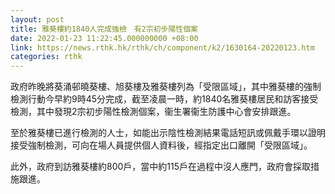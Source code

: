 ```yaml
---
layout: post
title: 雅葵樓約1840人完成強檢　有2宗初步陽性個案
date: 2022-01-23 11:22:45.000000000 +08:00
link: https://news.rthk.hk/rthk/ch/component/k2/1630164-20220123.htm
categories: rthk
---
```


​政府昨晚將葵涌邨曉葵樓、旭葵樓及雅葵樓列為「受限區域」，其中雅葵樓的強制檢測行動今早約9時45分完成，截至凌晨一時，約1840名雅葵樓居民和訪客接受檢測，其中發現2宗初步陽性檢測個案，衞生署衞生防護中心會安排跟進。

至於雅葵樓已進行檢測的人士，如能出示陰性檢測結果電話短訊或佩戴手環以證明接受強制檢測，可向在場人員提供個人資料後，經指定出口離開「受限區域」。

此外，政府到訪雅葵樓約800戶，當中約115戶在過程中沒人應門，政府會採取措施跟進。
